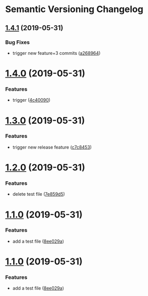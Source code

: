 # Semantic Versioning Changelog

## [1.4.1](https://github.com/hupratt/la_petite_portugaise/compare/v1.4.0...v1.4.1) (2019-05-31)


### Bug Fixes

* trigger new feature+3 commits ([a268964](https://github.com/hupratt/la_petite_portugaise/commit/a268964))

# [1.4.0](https://github.com/hupratt/la_petite_portugaise/compare/v1.3.0...v1.4.0) (2019-05-31)


### Features

* trigger ([4c40090](https://github.com/hupratt/la_petite_portugaise/commit/4c40090))

# [1.3.0](https://github.com/hupratt/la_petite_portugaise/compare/v1.2.0...v1.3.0) (2019-05-31)


### Features

* trigger new release feature ([c7c8453](https://github.com/hupratt/la_petite_portugaise/commit/c7c8453))

# [1.2.0](https://github.com/hupratt/la_petite_portugaise/compare/v1.1.0...v1.2.0) (2019-05-31)


### Features

* delete test file ([7e859d5](https://github.com/hupratt/la_petite_portugaise/commit/7e859d5))

# [1.1.0](https://github.com/hupratt/la_petite_portugaise/compare/v1.0.0...v1.1.0) (2019-05-31)


### Features

* add a test file ([8ee029a](https://github.com/hupratt/la_petite_portugaise/commit/8ee029a))

# [1.1.0](https://github.com/hupratt/la_petite_portugaise/compare/v1.0.0...v1.1.0) (2019-05-31)


### Features

* add a test file ([8ee029a](https://github.com/hupratt/la_petite_portugaise/commit/8ee029a))
